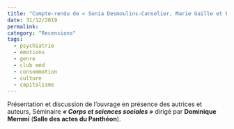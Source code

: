 ```yaml
---
title: "Compte-rendu de « Sonia Desmoulins-Canselier, Marie Gaille et Baptiste Moutaud, 2019, La stimulation cérébrale profonde, de l’innovation au soin. Les neurosciences cliniques à la lumière des sciences humaines et sociales »"
date: 31/12/2019
permalink: 
category: "Recensions"
tags:
  - psychiatrie
  - émotions
  - genre
  - club méd
  - consommation 
  - culture
  - capitalisme
---
```

Présentation et discussion de l’ouvrage en présence des autrices et auteurs, Séminaire ***« Corps et sciences sociales »*** dirigé par **Dominique Memmi** (**Salle des actes du Panthéon**).